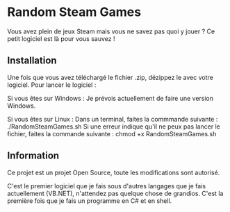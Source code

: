 # Random Steam Games
 Vous avez plein de jeux Steam mais vous ne savez pas quoi y jouer ? Ce petit logiciel est là pour vous sauvez !

## Installation
Une fois que vous avez téléchargé le fichier .zip, dézippez le avec votre logiciel. Pour lancer le logiciel :

Si vous êtes sur Windows : Je prévois actuellement de faire une version Windows.

Si vous êtes sur Linux : 
Dans un terminal, faites la commmande suivante : ./RandomSteamGames.sh
Si une erreur indique qu'il ne peux pas lancer le fichier, faites la commande suivante : chmod +x RandomSteamGames.sh

## Information
Ce projet est un projet Open Source, toute les modifications sont autorisé.

C'est le premier logiciel que je fais sous d'autres langages que je fais actuellement (VB.NET), n'attendez pas quelque chose de grandios. C'est la première fois que je fais un programme en C# et en shell.
